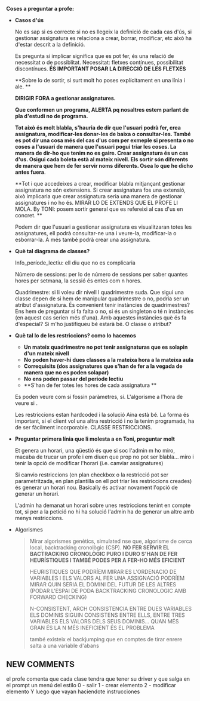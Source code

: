 **Coses a preguntar a profe:** 

- **Casos d'ús**

  No es sap si es correcte si no es llegeix la definició de cada cas d'ús, si gestionar assignatura es relaciona a crear, borrar, modificar, etc això ha d'estar descrit a la definició. 

  Es pregunta si implicar significa que es pot fer, és una relació de necessitat o de possiblitat. Necessitat: fletxes contínues, possibilitat discontínues. **ÉS IMPORTANT POSAR LA DIRECCIÓ DE LES FLETXES**

  **Sobre lo de sortir, si surt molt ho poses explícitament en una línia i ale. **

  **DIRIGIR FORA a gestionar assignatures.**

  **Que conformen un programa, ALERTA pq nosaltres estem parlant de pla d'estudi no de programa.**

  **Tot això és molt blabla, s'hauria de dir que l'usuari podrà fer, crea assignatura, modificar-les donar-les de baixa o consultar-les. També es pot dir una cosa més del cas d'us com per exmeple si presenta o no coses a l'usuari de manera que l'usuari pogui triar les coses. La manera de dir-ho que tenim no es gaire. Crear assignatura és un cas d'us. Osigui cada boleta està al mateix nivell.  Els sortir són diferents de manera que hem de fer servir noms diferents. Osea lo que he dicho antes fuera**.  

  **Tot i que accedeixes a crear, modificar blabla mitjançant gestionar assignatura no són extensions. Si crear assignatura fos una extensió, això implicaria que crear assignatura seria una manera de gestionar assignatures i no ho és.  MIRAR LO DE EXTENDS QUE EL PROFE LI MOLA. By TONI: posem sortir general que es refereixi al cas d'us en concret. **

  Podem dir que l'usuari a gestionar assignatura es visualitzaran totes les assignatures, ell podrà consultar-ne una i veure-la, modificar-la o esborrar-la. A més també podrà crear una assignatura. 

- **Què tal diagrama de classes?**

  Info_període_lectiu:  ell diu que no es complicaria

  Número de sessions: per lo de número de sessions per saber quantes hores per setmana, la sessió és entes com n hores. 

  Quadrimestre: si li voleu dir nivell l quadrimestre suda. Que sigui una classe depen de si hem de manipular quadrimestre o no, podria ser un atribut d'assignatura. És convenient tenir instàncies de quadrimestres? Ens hem de preguntar si fa falta o no, si és un singleton o té n instàncies (en aquest cas serien més d'una). Amb aquestes instàncies què és fa d'especial?  Si m'ho justifiqueu bé estarà bé. O classe o atribut? 

- **Què tal lo de les restriccions? como lo hacemos** 

  - **Un mateix quadrimestre no pot tenir assignaturas que es solapin d'un mateix nivell**
  - **No poden haver-hi dues classes a la mateixa hora a la mateixa aula**
  - **Correquisits (dos assignatures que s'han de fer a la vegada de manera que no es poden solapar)**
  - **No ens poden passar del període lectiu** 
  - **S'han de fer totes les hores de cada assignatura **

  Es poden veure com si fossin paràmetres, sí. L'algorisme a l'hora de veure si .

  Les restriccions estan hardcoded i la solució Aina està bé. La forma és important, si el client vol una altra restricció i no la tenim programada, ha de ser fàcilment incorporable.  CLASSE RESTRICCIONS.

- **Preguntar primera línia que li molesta a en Toni, preguntar molt**

  Et genera un horari, una qüestió és que si soc l'admin m ho miro, macaba de trucar un profe i em diuen que prop no pot ser blabla... miro i tenir la opció de modificar l'horari (i.e. canviar assignatures)

  Si canvio restriccions (en plan checkbox o la restricció pot ser parametritzada, en plan plantilla on ell pot triar les restriccions creades) és generar un horari nou. Basically és activar novament l'opció de generar un horari. 

  L'admin ha demanat un horari sobre unes restriccions tenint en compte tot, si per a la petició no hi ha solució l'admin ha de generar un altre amb menys restriccions. 

- Algorismes

  > Mirar algorismes genètics, simulated nse que, algorisme de cerca local, backtracking cronològic (CSP). **NO FER SERVIR EL BACTRACKING CRONOLÒGIC PURO I DURO S'HAN DE FER HEURÍSTIQUES I TAMBÉ PODES PER A FER-HO MÉS EFICIENT**
  >
  > HEURISTIQUES QUE PODRÍEM MIRAR ES L'ORDENACIO DE VARIABLES I ELS VALORS 
  > AL FER UNA ASSIGNACIÓ PODRÍEM MIRAR QUIN SERIA EL DOMINI DEL FUTUR DE LES ALTRES (PODAR L'ESPAI DE PODA BACKTRACKING CRONOLOGIC AMB FORWARD CHECKING)
  >
  > N-CONSISTENT, ARCH CONSISTENCIA ENTRE DUES VARIABLES ELS DOMINIS SIGUIN CONSISTENS ENTRE ELLS, ENTRE TRES VARIABLES ELS VALORS DELS SEUS DOMINIS... QUAN MÉS GRAN ÉS LA N MÉS INEFICIENT ÉS EL PROBLEMA
  >
  > també existeix el backjumping que en comptes de tirar enrere salta a una variable d'abans 

## NEW COMMENTS

el profe comenta que cada clase tendra que tener su driver y que salga en el prompt un menú del estilo
0 - salir
1 - crear elemento
2 - modificar elemento
Y luego que vayan haciendote instrucciones 

